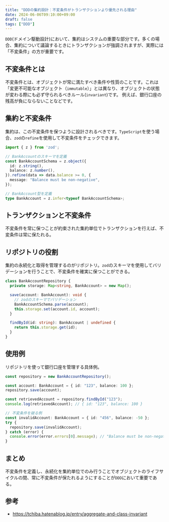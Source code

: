 ```yaml
---
title: "DDDの集約設計：不変条件がトランザクションより優先される理由"
date: 2024-06-06T09:10:00+09:00
draft: false
tags: ["DDD"] 
--- 
```

`DDD`(ドメイン駆動設計)において、集約はシステムの重要な部分です。多くの場合、集約について議論するときにトランザクションが強調されますが、実際には「不変条件」の方が重要です。

## 不変条件とは
不変条件とは、オブジェクトが常に満たすべき条件や性質のことです。これは「変更不可能なオブジェクト（`immutable`）」とは異なり、オブジェクトの状態が変わる際にも必ず守られるべきルール(`invariant`)です。
例えば、銀行口座の残高が負にならないことなどです。

## 集約と不変条件
集約は、この不変条件を保つように設計されるべきです。`TypeScript`を使う場合、`zod`の`refine`を使用して不変条件をチェックできます。

```.ts
import { z } from 'zod';

// BankAccountのスキーマを定義
const BankAccountSchema = z.object({
  id: z.string(),
  balance: z.number(),
}).refine(data => data.balance >= 0, {
  message: "Balance must be non-negative",
});

// BankAccount型を定義
type BankAccount = z.infer<typeof BankAccountSchema>;

```
## トランザクションと不変条件

不変条件を常に保つことが約束された集約単位でトランザクションを行えば、不変条件は常に保たれる。

## リポジトリの役割
集約の永続化と取得を管理するのがリポジトリ。`zod`のスキーマを使用してバリデーションを行うことで、不変条件を確実に保つことができる。


```.ts
class BankAccountRepository {
  private storage: Map<string, BankAccount> = new Map();

  save(account: BankAccount): void {
    // zodのスキーマでバリデーション
    BankAccountSchema.parse(account);
    this.storage.set(account.id, account);
  }

  findById(id: string): BankAccount | undefined {
    return this.storage.get(id);
  }
}
```
## 使用例

リポジトリを使って銀行口座を管理する具体例。
```.ts
const repository = new BankAccountRepository();

const account: BankAccount = { id: "123", balance: 100 };
repository.save(account);

const retrievedAccount = repository.findById("123");
console.log(retrievedAccount); // { id: "123", balance: 100 }

// 不変条件を破る例
const invalidAccount: BankAccount = { id: "456", balance: -50 };
try {
  repository.save(invalidAccount);
} catch (error) {
  console.error(error.errors[0].message); // "Balance must be non-negative"
}
```

## まとめ
不変条件を定義し、永続化を集約単位でのみ行うことでオブジェクトのライフサイクルの間、常に不変条件が保たれるようにすることが`DDD`において重要である。


## 参考
- https://tchiba.hatenablog.jp/entry/aggregate-and-class-invariant
